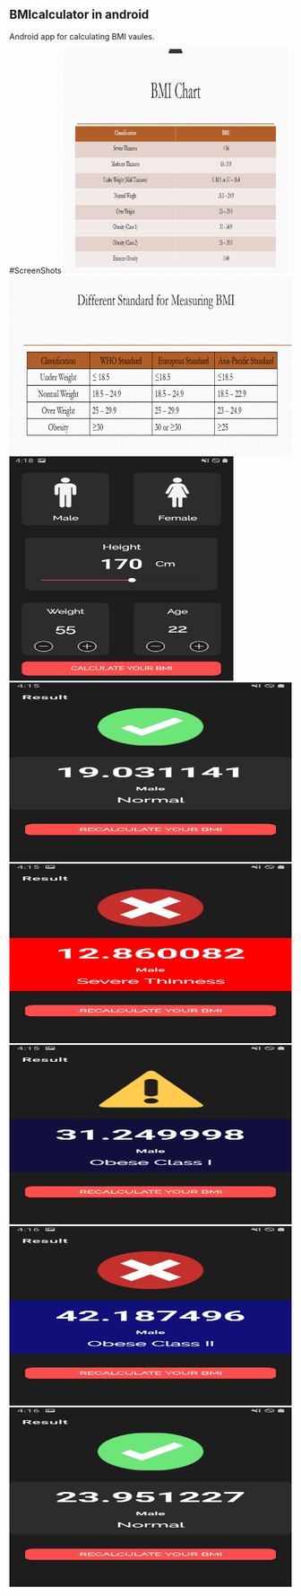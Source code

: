 ## BMIcalculator in android 
Android app for calculating BMI vaules.

#ScreenShots
<img src="Screenshots/1.PNG" width="400" height="400" >
<img src="Screenshots/2.PNG" width="640" height="320">
<img src="Screenshots/3.jpg" width="400" height="400">
<img src="Screenshots/4.jpg" width="640" height="320">
<img src="Screenshots/5.jpg" width="640" height="320">
<img src="Screenshots/6.jpg" width="640" height="320">
<img src="Screenshots/7.jpg" width="640" height="320">
<img src="Screenshots/8.jpg" width="640" height="320">
